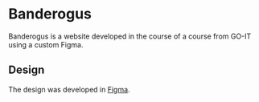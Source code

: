 # Banderogus
Banderogus is a website developed in the course of a course from GO-IT using a custom Figma.
## Design
The design was developed in [Figma](https://www.figma.com/file/ny6rwnPVtutVpM4fYQyeKw/Design?type=design&node-id=0%3A1&t=OuA6yWcQDce3w2qM-1).
